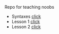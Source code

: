 Repo for teaching noobs

- Syntaxes [click](./book/SYNTAX.md)
- Lesson 1 [click](./book/LESSON_1.md)
- Lesson 2 [click](./book/LESSON_2.md)

